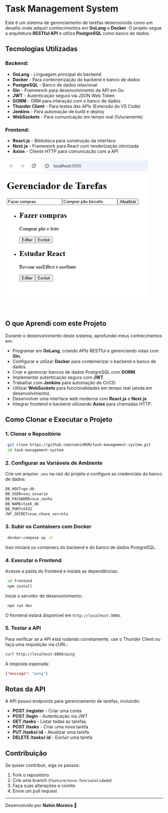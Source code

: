 # Task Management System

Este é um sistema de gerenciamento de tarefas desenvolvido como um desafio onde adquiri conhecimentos em **GoLang** e **Docker**. O projeto segue a arquitetura **RESTful API** e utiliza **PostgreSQL** como banco de dados.


## Tecnologias Utilizadas

### Backend:
- **GoLang** - Linguagem principal do backend
- **Docker** - Para conteinerização do backend e banco de dados
- **PostgreSQL** - Banco de dados relacional
- **Gin** - Framework para desenvolvimento da API em Go
- **JWT** - Autenticação segura via JSON Web Token
- **GORM** - ORM para interação com o banco de dados
- **Thunder Client** - Para testes das APIs (Extensão do VS Code)
- **Jenkins** - Para automação de build e deploy
- **WebSockets** - Para comunicação em tempo real (futuramente)

### Frontend:
- **React.js** - Biblioteca para construção da interface
- **Next.js** - Framework para React com renderização otimizada
- **Axios** - Cliente HTTP para comunicação com a API

![](/frontend/public/Captura-de-tela.png)

<br>

## O que Aprendi com este Projeto

Durante o desenvolvimento deste sistema, aprofundei meus conhecimentos em:
- Programar em **GoLang**, criando APIs RESTful e gerenciando rotas com **Gin**.
- Configurar e utilizar **Docker** para conteinerizar o backend e banco de dados.
- Criar e gerenciar bancos de dados PostgreSQL com **GORM**.
- Implementar autenticação segura com **JWT**.
- Trabalhar com **Jenkins** para automação de CI/CD.
- Utilizar **WebSockets** para funcionalidades em tempo real (ainda em desenvolvimento).
- Desenvolver uma interface web moderna com **React.js** e **Next.js**.
- Integrar frontend e backend utilizando **Axios** para chamadas HTTP.

## Como Clonar e Executar o Projeto

### 1. Clonar o Repositório

```sh
 git clone https://github.com/nahinMSM/task-management-system.git
 cd task-management-system
```

### 2. Configurar as Variáveis de Ambiente
Crie um arquivo `.env` na raiz do projeto e configure as credenciais do banco de dados:

```
DB_HOST=go-db
DB_USER=seu_usuario
DB_PASSWORD=sua_senha
DB_NAME=task_db
DB_PORT=5432
JWT_SECRET=sua_chave_secreta
```

### 3. Subir os Containers com Docker

```sh
 docker-compose up -d
```

Isso iniciará os containers do backend e do banco de dados PostgreSQL.

### 4. Executar o Frontend

Acesse a pasta do frontend e instale as dependências:
```sh
 cd frontend
 npm install
```

Inicie o servidor de desenvolvimento:
```sh
 npm run dev
```
O frontend estará disponível em `http://localhost:3000`.

### 5. Testar a API

Para verificar se a API está rodando corretamente, use o Thunder Client ou faça uma requisição via cURL:

```sh
curl http://localhost:8080/ping
```

A resposta esperada:
```json
{"message": "pong"}
```

## Rotas da API

A API possui endpoints para gerenciamento de tarefas, incluindo:

- **POST /register** - Criar uma conta
- **POST /login** - Autenticação via JWT
- **GET /tasks** - Listar todas as tarefas
- **POST /tasks** - Criar uma nova tarefa
- **PUT /tasks/:id** - Atualizar uma tarefa
- **DELETE /tasks/:id** - Excluir uma tarefa

## Contribuição

Se quiser contribuir, siga os passos:
1. Fork o repositório
2. Crie uma branch (`feature/nova-funcionalidade`)
3. Faça suas alterações e comite
4. Envie um pull request

---

Desenvolvido por **Nahin Moreira** 🚀

